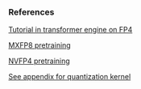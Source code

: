 ### References

[Tutorial in transformer engine on FP4](https://docs.nvidia.com/deeplearning/transformer-engine/user-guide/examples/fp8_primer.html)

[MXFP8 pretraining](https://arxiv.org/pdf/2506.08027)

[NVFP4 pretraining](https://arxiv.org/pdf/2509.25149)

[See appendix for quantization kernel](https://arxiv.org/pdf/2501.17116)